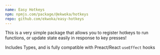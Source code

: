 ```yaml
---
name: Easy Hotkeys
npm: npmjs.com/package/@ekwoka/hotkeys
repo: github.com/ekwoka/easy-hotkeys
---
```


This is a very simple package that allows you to register hotkeys to run functions, or update state easily in response to key presses!

Includes Types, and is fully compatible with Preact/React `useEffect` hooks
